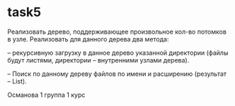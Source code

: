 # task5
 Реализовать дерево, поддерживающее произвольное кол-во потомков в узле. Реализовать для данного дерева два метода:

– рекурсивную загрузку в данное дерево указанной директории (файлы будут листями, директории – внутренними узлами дерева).

– Поиск по данному дереву файлов по имени и расширению (результат – List<File>).

Османова 1 группа 1 курс
